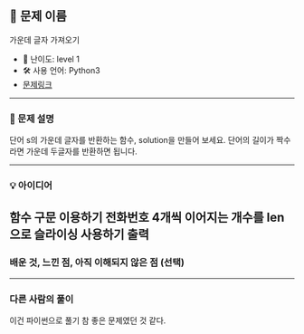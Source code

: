 ## 📘 문제 이름
가운데 글자 가져오기

- 🧩 난이도: level 1
- 🛠 사용 언어: Python3
- [문제링크](https://school.programmers.co.kr/learn/courses/30/lessons/12903)

---

### 🧠 문제 설명
단어 s의 가운데 글자를 반환하는 함수, solution을 만들어 보세요. 단어의 길이가 짝수라면 가운데 두글자를 반환하면 됩니다.

---

### 💡 아이디어
함수 구문 이용하기
전화번호 4개씩 이어지는 개수를 len으로
슬라이싱 사용하기
출력
---

### 배운 것, 느낀 점, 아직 이해되지 않은 점 (선택)

---

### 다른 사람의 풀이
이건 파이썬으로 풀기 참 좋은 문제였던 것 같다.
